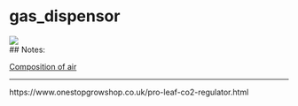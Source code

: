 # gas_dispensor

<div><img src="C:\Users\Jon\Desktop\gas_dispensor\media\piechat.jpg"></div>
## Notes:

[Composition of air](https://en.wikipedia.org/wiki/Atmosphere_of_Earth)

<hr>
https://www.onestopgrowshop.co.uk/pro-leaf-co2-regulator.html
